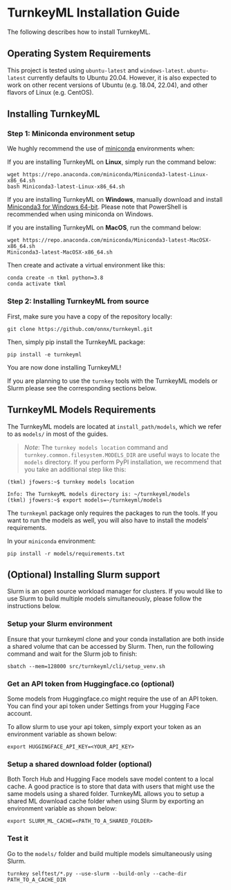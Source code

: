 # TurnkeyML Installation Guide

The following describes how to install TurnkeyML.

## Operating System Requirements

This project is tested using `ubuntu-latest` and `windows-latest`. `ubuntu-latest` currently defaults to Ubuntu 20.04. However, it is also expected to work on other recent versions of Ubuntu (e.g. 18.04, 22.04), and other flavors of Linux (e.g. CentOS).

## Installing TurnkeyML

### Step 1: Miniconda environment setup

We hughly recommend the use of [miniconda](https://docs.conda.io/en/latest/miniconda.html) environments when:

If you are installing TurnkeyML on **Linux**, simply run the command below:
```
wget https://repo.anaconda.com/miniconda/Miniconda3-latest-Linux-x86_64.sh
bash Miniconda3-latest-Linux-x86_64.sh
```

If you are installing TurnkeyML on **Windows**, manually download and install [Miniconda3 for Windows 64-bit](https://repo.anaconda.com/miniconda/Miniconda3-latest-Windows-x86_64.exe). Please note that PowerShell is recommended when using miniconda on Windows.


If you are installing TurnkeyML on **MacOS**, run the command below:
```
wget https://repo.anaconda.com/miniconda/Miniconda3-latest-MacOSX-x86_64.sh
Miniconda3-latest-MacOSX-x86_64.sh
```

Then create and activate a virtual environment like this:

```
conda create -n tkml python=3.8
conda activate tkml
```

### Step 2: Installing TurnkeyML from source

First, make sure you have a copy of the repository locally:

```
git clone https://github.com/onnx/turnkeyml.git
```

Then, simply pip install the TurnkeyML package:

```
pip install -e turnkeyml
```

You are now done installing TurnkeyML! 

If you are planning to use the `turnkey` tools with the TurnkeyML models or Slurm please see the corresponding sections below.

## TurnkeyML Models Requirements

The TurnkeyML models are located at `install_path/models`, which we refer to as `models/` in most of the guides.

> _Note_: The `turnkey models location` command and `turnkey.common.filesystem.MODELS_DIR` are useful ways to locate the `models` directory. If you perform PyPI installation, we recommend that you take an additional step like this:

```
(tkml) jfowers:~$ turnkey models location

Info: The TurnkeyML models directory is: ~/turnkeyml/models
(tkml) jfowers:~$ export models=~/turnkeyml/models
```

The `turnkeyml` package only requires the packages to run the tools. If you want to run the models as well, you will also have to install the models' requirements. 

In your `miniconda` environment:

```
pip install -r models/requirements.txt
```

## (Optional) Installing Slurm support

Slurm is an open source workload manager for clusters. If you would like to use Slurm to build multiple models simultaneously, please follow the instructions below.

### Setup your Slurm environment

Ensure that your turnkeyml clone and your conda installation are both inside a shared volume that can be accessed by Slurm.
Then, run the following command and wait for the Slurm job to finish:

```
sbatch --mem=128000 src/turnkeyml/cli/setup_venv.sh
```

### Get an API token from Huggingface.co (optional)

Some models from Huggingface.co might require the use of an API token. You can find your api token under Settings from your Hugging Face account.

To allow slurm to use your api token, simply export your token as an environment variable as shown below:


```
export HUGGINGFACE_API_KEY=<YOUR_API_KEY>
```

### Setup a shared download folder (optional)

Both Torch Hub and Hugging Face models save model content to a local cache. A good practice is to store that data with users that might use the same models using a shared folder. TurnkeyML allows you to setup a shared ML download cache folder when using Slurm by exporting an environment variable as shown below:


```
export SLURM_ML_CACHE=<PATH_TO_A_SHARED_FOLDER>
```

### Test it

Go to the `models/` folder and build multiple models simultaneously using Slurm.

```
turnkey selftest/*.py --use-slurm --build-only --cache-dir PATH_TO_A_CACHE_DIR
```